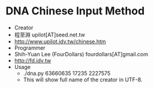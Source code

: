 # DNA Chinese Input Method
* Creator
 * 程至淵 upilot[AT]seed.net.tw
 * <http://www.upilot.idv.tw/chinese.htm>
* Programmer
 * Shih-Yuan Lee (FourDollars) fourdollars[AT]gmail.com
 * <http://fd.idv.tw>
* Usage
    * ./dna.py 63660635 17235 2227575
    - This will show full name of the creator in UTF-8.
